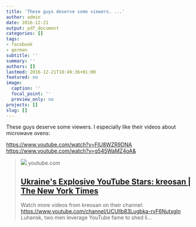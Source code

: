 ```yaml
---
title: 'These guys deserve some viewers. ...'
author: admin
date: 2016-12-21
output: pdf_document
categories: []
tags:
- facebook
- german
subtitle: ''
summary: ''
authors: []
lastmod: 2016-12-21T18:49:36+01:00
featured: no
image:
  caption: ''
  focal_point: ''
  preview_only: no
projects: []
slug: []
---
```

These guys deserve some viewers. I especially like their videos about microwave ovens:

https://www.youtube.com/watch?v=FIU8WZR9DNA
https://www.youtube.com/watch?v=g545WaMZ4oA&
> [![](https://i.ytimg.com/vi/g545WaMZ4oA/maxresdefault.jpg)](https://www.youtube.com/watch?v=g545WaMZ4oA)
> youtube.com
> ## [Ukraine's Explosive YouTube Stars: kreosan | The New York Times](https://www.youtube.com/watch?v=g545WaMZ4oA)
>
>Watch more videos from kreosan on their channel: https://www.youtube.com/channel/UCUllb83Lugbka-rvF6NutxgIn Luhansk, two men leverage YouTube fame to shed li...

